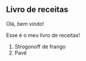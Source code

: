 ## Livro de receitas ##

Olá, bem vindo!

Esse é o meu livro de receitas!

1. Strogonoff de frango
2. Pavê
